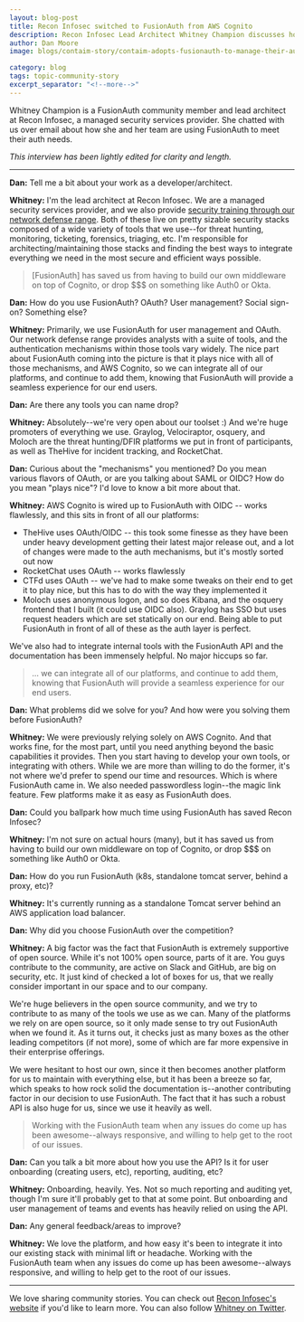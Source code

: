 ```yaml
---
layout: blog-post
title: Recon Infosec switched to FusionAuth from AWS Cognito 
description: Recon Infosec Lead Architect Whitney Champion discusses how FusionAuth has helped her business provide a seamless experience to their end users.
author: Dan Moore
image: blogs/contaim-story/contaim-adopts-fusionauth-to-manage-their-auth-lifecycle.png

category: blog
tags: topic-community-story
excerpt_separator: "<!--more-->"
---
```


Whitney Champion is a FusionAuth community member and lead architect at Recon Infosec, a managed security services provider. She chatted with us over email about how she and her team are using FusionAuth to meet their auth needs. 

<!--more-->

*This interview has been lightly edited for clarity and length.*

-------

**Dan:** Tell me a bit about your work as a developer/architect.

**Whitney:** I'm the lead architect at Recon Infosec. We are a managed security services provider, and we also provide [security training through our network defense range](https://www.reconinfosec.com/training/). Both of these live on pretty sizable security stacks composed of a wide variety of tools that we use--for threat hunting, monitoring, ticketing, forensics, triaging, etc. I'm responsible for architecting/maintaining those stacks and finding the best ways to integrate everything we need in the most secure and efficient ways possible. 

> [FusionAuth] has saved us from having to build our own middleware on top of Cognito, or drop $$$ on something like Auth0 or Okta. 

**Dan:** How do you use FusionAuth? OAuth? User management? Social sign-on? Something else?

**Whitney:** Primarily, we use FusionAuth for user management and OAuth. Our network defense range provides analysts with a suite of tools, and the authentication mechanisms within those tools vary widely. The nice part about FusionAuth coming into the picture is that it plays nice with all of those mechanisms, and AWS Cognito, so we can integrate all of our platforms, and continue to add them, knowing that FusionAuth will provide a seamless experience for our end users. 

**Dan:** Are there any tools you can name drop?

**Whitney:** Absolutely--we're very open about our toolset :) And we're huge promoters of everything we use. Graylog, Velociraptor, osquery, and Moloch are the threat hunting/DFIR platforms we put in front of participants, as well as TheHive for incident tracking, and RocketChat. 

**Dan:** Curious about the "mechanisms" you mentioned? Do you mean various flavors of OAuth, or are you talking about SAML or OIDC? How do you mean "plays nice"? I'd love to know a bit more about that.

**Whitney:** AWS Cognito is wired up to FusionAuth with OIDC -- works flawlessly, and this sits in front of all our platforms:

* TheHive uses OAuth/OIDC -- this took some finesse as they have been under heavy development getting their latest major release out, and a lot of changes were made to the auth mechanisms, but it's mostly sorted out now
* RocketChat uses OAuth -- works flawlessly
* CTFd uses OAuth -- we've had to make some tweaks on their end to get it to play nice, but this has to do with the way they implemented it
* Moloch uses anonymous logon, and so does Kibana, and the osquery frontend that I built (it could use OIDC also). Graylog has SSO but uses request headers which are set statically on our end. Being able to put FusionAuth in front of all of these as the auth layer is perfect.

We've also had to integrate internal tools with the FusionAuth API and the documentation has been immensely helpful. No major hiccups so far.

> ... we can integrate all of our platforms, and continue to add them, knowing that FusionAuth will provide a seamless experience for our end users. 

**Dan:** What problems did we solve for you? And how were you solving them before FusionAuth?

**Whitney:** We were previously relying solely on AWS Cognito. And that works fine, for the most part, until you need anything beyond the basic capabilities it provides. Then you start having to develop your own tools, or integrating with others. While we are more than willing to do the former, it's not where we'd prefer to spend our time and resources. Which is where FusionAuth came in. We also needed passwordless login--the magic link feature. Few platforms make it as easy as FusionAuth does.

**Dan:** Could you ballpark how much time using FusionAuth has saved Recon Infosec? 

**Whitney:** I'm not sure on actual hours (many), but it has saved us from having to build our own middleware on top of Cognito, or drop $$$ on something like Auth0 or Okta. 

**Dan:** How do you run FusionAuth (k8s, standalone tomcat server, behind a proxy, etc)?

**Whitney:** It's currently running as a standalone Tomcat server behind an AWS application load balancer. 

**Dan:** Why did you choose FusionAuth over the competition?

**Whitney:** A big factor was the fact that FusionAuth is extremely supportive of open source. While it's not 100% open source, parts of it are. You guys contribute to the community, are active on Slack and GitHub, are big on security, etc. It just kind of checked a lot of boxes for us, that we really consider important in our space and to our company. 

We're huge believers in the open source community, and we try to contribute to as many of the tools we use as we can. Many of the platforms we rely on are open source, so it only made sense to try out FusionAuth when we found it. As it turns out, it checks just as many boxes as the other leading competitors (if not more), some of which are far more expensive in their enterprise offerings. 

We were hesitant to host our own, since it then becomes another platform for us to maintain with everything else, but it has been a breeze so far, which speaks to how rock solid the documentation is--another contributing factor in our decision to use FusionAuth. The fact that it has such a robust API is also huge for us, since we use it heavily as well.

> Working with the FusionAuth team when any issues do come up has been awesome--always responsive, and willing to help get to the root of our issues. 

**Dan:** Can you talk a bit more about how you use the API? Is it for user onboarding (creating users, etc), reporting, auditing, etc? 

**Whitney:** Onboarding, heavily. Yes. Not so much reporting and auditing yet, though I'm sure it'll probably get to that at some point. But onboarding and user management of teams and events has heavily relied on using the API.

**Dan:** Any general feedback/areas to improve?

**Whitney:** We love the platform, and how easy it's been to integrate it into our existing stack with minimal lift or headache. Working with the FusionAuth team when any issues do come up has been awesome--always responsive, and willing to help get to the root of our issues. 

-------

We love sharing community stories. You can check out [Recon Infosec's website](https://reconinfosec.com/) if you'd like to learn more. You can also follow [Whitney on Twitter](https://twitter.com/shortxstack/).
